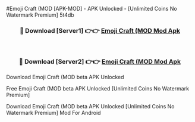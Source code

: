 #Emoji Craft (MOD [APK-MOD] - APK Unlocked - [Unlimited Coins No Watermark Premium] 5t4db



<div align="center">

<h3>🔴 Download [Server1] 👉👉 <a href="https://momento.my/?title=Emoji_Craft_(MOD">Emoji Craft (MOD Mod Apk</a></h3><br>

<h3>🔴 Download [Server2] 👉👉 <a href="https://momento.my/?title=Emoji_Craft_(MOD">Emoji Craft (MOD Mod Apk</a></h3>
</div>



Download Emoji Craft (MOD beta APK Unlocked

Free Emoji Craft (MOD beta APK Unlocked [Unlimited Coins No Watermark Premium]

Download Emoji Craft (MOD beta APK Unlocked [Unlimited Coins No Watermark Premium] Mod For Android
